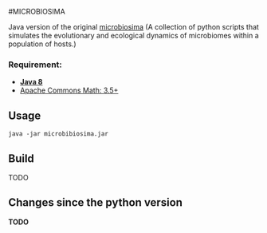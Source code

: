 #MICROBIOSIMA

Java version of the original [microbiosima](https://github.com/qz28/microbiosima) (A collection of python scripts that simulates the evolutionary and ecological dynamics of microbiomes within a population of hosts.)

### Requirement:
 * [**Java 8**](https://www.java.com/)
 * [Apache Commons Math: 3.5+](http://commons.apache.org/proper/commons-math/)


## Usage
``
java -jar microbibiosima.jar
``


## Build
TODO


## Changes since the python version
**TODO**
